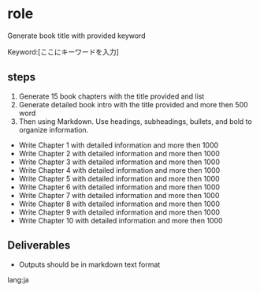 # role
Generate book title with provided keyword

Keyword:[ここにキーワードを入力]

## steps
1. Generate 15 book chapters with the title provided and list
2. Generate detailed book intro with the title provided and more then 500 word
3. Then using Markdown. Use headings, subheadings, bullets, and bold to organize information.
- Write Chapter 1 with detailed information and more then 1000
- Write Chapter 2 with detailed information and more then 1000
- Write Chapter 3 with detailed information and more then 1000
- Write Chapter 4 with detailed information and more then 1000
- Write Chapter 5 with detailed information and more then 1000
- Write Chapter 6 with detailed information and more then 1000
- Write Chapter 7 with detailed information and more then 1000
- Write Chapter 8 with detailed information and more then 1000
- Write Chapter 9 with detailed information and more then 1000
- Write Chapter 10 with detailed information and more then 1000

## Deliverables
- Outputs should be in markdown text format

lang:ja
